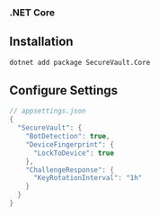 ### .NET Core

## Installation
```bash
dotnet add package SecureVault.Core
```


## Configure Settings

```csharp
// appsettings.json
{
  "SecureVault": {
    "BotDetection": true,
    "DeviceFingerprint": {
      "LockToDevice": true
    },
    "ChallengeResponse": {
      "KeyRotationInterval": "1h"
    }
  }
}
```

